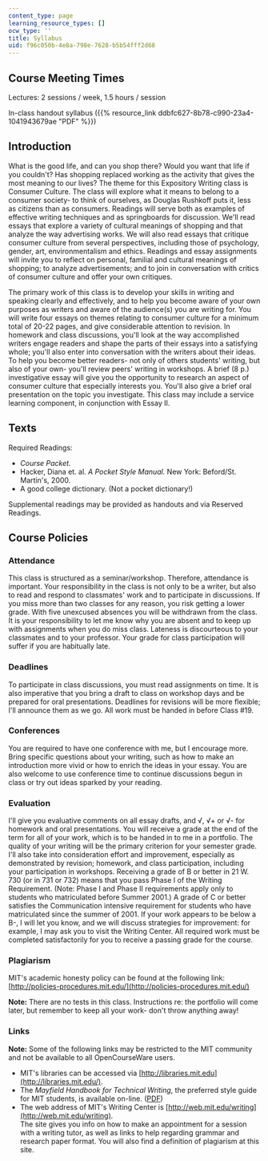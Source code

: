 ```yaml
---
content_type: page
learning_resource_types: []
ocw_type: ''
title: Syllabus
uid: f96c050b-4e8a-798e-7628-b5b54fff2d68
---
```


Course Meeting Times
--------------------

Lectures: 2 sessions / week, 1.5 hours / session

In-class handout syllabus ({{% resource_link ddbfc627-8b78-c990-23a4-1041943679ae "PDF" %}})

Introduction
------------

What is the good life, and can you shop there? Would you want that life if you couldn't? Has shopping replaced working as the activity that gives the most meaning to our lives? The theme for this Expository Writing class is Consumer Culture. The class will explore what it means to belong to a consumer society- to think of ourselves, as Douglas Rushkoff puts it, less as citizens than as consumers. Readings will serve both as examples of effective writing techniques and as springboards for discussion. We'll read essays that explore a variety of cultural meanings of shopping and that analyze the way advertising works. We will also read essays that critique consumer culture from several perspectives, including those of psychology, gender, art, environmentalism and ethics. Readings and essay assignments will invite you to reflect on personal, familial and cultural meanings of shopping; to analyze advertisements; and to join in conversation with critics of consumer culture and offer your own critiques.

The primary work of this class is to develop your skills in writing and speaking clearly and effectively, and to help you become aware of your own purposes as writers and aware of the audience(s) you are writing for. You will write four essays on themes relating to consumer culture for a minimum total of 20-22 pages, and give considerable attention to revision. In homework and class discussions, you'll look at the way accomplished writers engage readers and shape the parts of their essays into a satisfying whole; you'll also enter into conversation with the writers about their ideas. To help you become better readers- not only of others students' writing, but also of your own- you'll review peers' writing in workshops. A brief (8 p.) investigative essay will give you the opportunity to research an aspect of consumer culture that especially interests you. You'll also give a brief oral presentation on the topic you investigate. This class may include a service learning component, in conjunction with Essay II.

Texts
-----

Required Readings:

*   _Course Packet._
*   Hacker, Diana et. al. _A Pocket Style Manual._ New York: Beford/St. Martin's, 2000.
*   A good college dictionary. (Not a pocket dictionary!)

Supplemental readings may be provided as handouts and via Reserved Readings.

Course Policies
---------------

### Attendance

This class is structured as a seminar/workshop. Therefore, attendance is important. Your responsibility in the class is not only to be a writer, but also to read and respond to classmates' work and to participate in discussions. If you miss more than two classes for any reason, you risk getting a lower grade. With five unexcused absences you will be withdrawn from the class. It is your responsibility to let me know why you are absent and to keep up with assignments when you do miss class. Lateness is discourteous to your classmates and to your professor. Your grade for class participation will suffer if you are habitually late.

### Deadlines

To participate in class discussions, you must read assignments on time. It is also imperative that you bring a draft to class on workshop days and be prepared for oral presentations. Deadlines for revisions will be more flexible; I'll announce them as we go. All work must be handed in before Class #19.

### Conferences

You are required to have one conference with me, but I encourage more. Bring specific questions about your writing, such as how to make an introduction more vivid or how to enrich the ideas in your essay. You are also welcome to use conference time to continue discussions begun in class or try out ideas sparked by your reading.

### Evaluation

I'll give you evaluative comments on all essay drafts, and √, √+ or √- for homework and oral presentations. You will receive a grade at the end of the term for all of your work, which is to be handed in to me in a portfolio. The quality of your writing will be the primary criterion for your semester grade. I'll also take into consideration effort and improvement, especially as demonstrated by revision; homework, and class participation, including your participation in workshops. Receiving a grade of B or better in 21 W. 730 (or in 731 or 732) means that you pass Phase I of the Writing Requirement. (Note: Phase I and Phase II requirements apply only to students who matriculated before Summer 2001.) A grade of C or better satisfies the Communication intensive requirement for students who have matriculated since the summer of 2001. If your work appears to be below a B-, I will let you know, and we will discuss strategies for improvement: for example, I may ask you to visit the Writing Center. All required work must be completed satisfactorily for you to receive a passing grade for the course.

### Plagiarism

MIT's academic honesty policy can be found at the following link:  
[http://policies-procedures.mit.edu/](http://policies-procedures.mit.edu/)

**Note:** There are no tests in this class. Instructions re: the portfolio will come later, but remember to keep all your work- don't throw anything away!

### Links

**Note:** Some of the following links may be restricted to the MIT community and not be available to all OpenCourseWare users.

*   MIT's libraries can be accessed via [http://libraries.mit.edu](http://libraries.mit.edu/).
*   The _Mayfield Handbook for Technical Writing_, the preferred style guide for MIT students, is available on-line. ([PDF](https://www.idc-online.com/technical_references/pdfs/information_technology/The_Mayfield_Handbook_of_Technical_and_Scientific_Writing.pdf))
*   The web address of MIT's Writing Center is [http://web.mit.edu/writing](http://web.mit.edu/writing).  
    The site gives you info on how to make an appointment for a session with a writing tutor, as well as links to help regarding grammar and research paper format. You will also find a definition of plagiarism at this site.